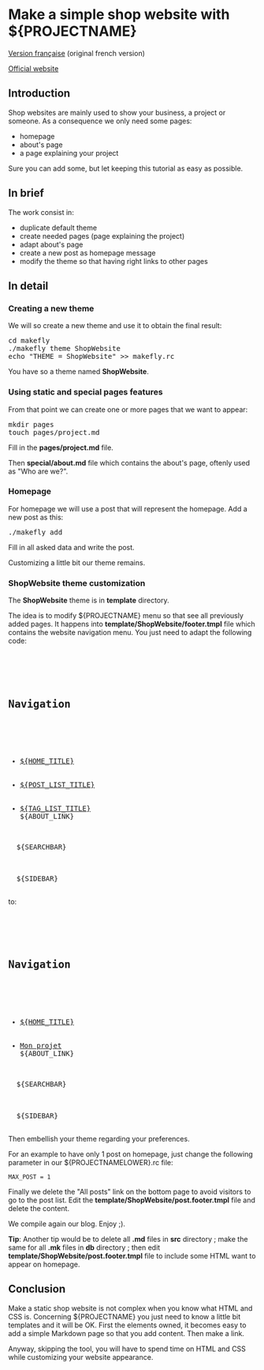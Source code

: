# Make a simple shop website with ${PROJECTNAME}

[Version française](${PROJECTURL}static.html.fr) (original french version)

[Official website](${PROJECTURL} "Go to the official website")

## Introduction

Shop websites are mainly used to show your business, a project or someone. As a consequence we only need some pages:

  * homepage
  * about's page
  * a page explaining your project

Sure you can add some, but let keeping this tutorial as easy as possible.

## In brief

The work consist in:

  * duplicate default theme
  * create needed pages (page explaining the project)
  * adapt about's page
  * create a new post as homepage message
  * modify the theme so that having right links to other pages

## In detail

### Creating a new theme

We will so create a new theme and use it to obtain the final result:

<pre name="code" class="Bash">
cd makefly
./makefly theme ShopWebsite
echo "THEME = ShopWebsite" >> makefly.rc
</pre>

You have so a theme named **ShopWebsite**.

### Using static and special pages features

From that point we can create one or more pages that we want to appear:

<pre name="code" class="Bash">
mkdir pages
touch pages/project.md
</pre>

Fill in the **pages/project.md** file.

Then **special/about.md** file which contains the about's page, oftenly used as "Who are we?".

### Homepage

For homepage we will use a post that will represent the homepage. Add a new post as this:

<pre name="code" class="Bash">
./makefly add
</pre>

Fill in all asked data and write the post.

Customizing a little bit our theme remains.

### ShopWebsite theme customization

The **ShopWebsite** theme is in **template** directory.

The idea is to modify ${PROJECTNAME} menu so that see all previously added pages. It happens into **template/ShopWebsite/footer.tmpl** file which contains the website navigation menu. You just need to adapt the following code:

<pre name="code" class="Xml">
<aside id="navigation">
  <nav id="secondary">
    <h2 id="nav">Navigation</h2>
    <ul>
      <li><a href="${BLOG_URL}">${HOME_TITLE}</a></li>
      <li><a href="${BLOG_URL}/${POSTDIR_NAME}/${POSTDIR_INDEX}">${POST_LIST_TITLE}</a></li>
      <li><a href="${BLOG_URL}/${TAGDIR_NAME}/${TAGDIR_INDEX}">${TAG_LIST_TITLE}</a></li>${ABOUT_LINK}
    </ul>
  ${SEARCHBAR}
  </nav>

  ${SIDEBAR}
</aside>
</pre>

to:

<pre name="code" class="Xml">
<aside id="navigation">
  <nav id="secondary">
    <h2 id="nav">Navigation</h2>
    <ul>
      <li><a href="${BLOG_URL}">${HOME_TITLE}</a></li>
      <li><a href="${BLOG_URL}/project.html">Mon projet</a></li>${ABOUT_LINK}
    </ul>
  ${SEARCHBAR}
  </nav>

  ${SIDEBAR}
</aside>
</pre>

Then embellish your theme regarding your preferences.

For an example to have only 1 post on homepage, just change the following parameter in our ${PROJECTNAMELOWER}.rc file:

    MAX_POST = 1

Finally we delete the "All posts" link on the bottom page to avoid visitors to go to the post list. Edit the **template/ShopWebsite/post.footer.tmpl** file and delete the content.

We compile again our blog. Enjoy ;).

**Tip**: Another tip would be to delete all **.md** files in **src** directory ;  make the same for all **.mk** files in **db** directory ; then edit **template/ShopWebsite/post.footer.tmpl** file to include some HTML want to appear on homepage.

## Conclusion

Make a static shop website is not complex when you know what HTML and CSS is. Concerning ${PROJECTNAME} you just need to know a little bit templates and it will be OK. First the elements owned, it becomes easy to add a simple Markdown page so that you add content. Then make a link.

Anyway, skipping the tool, you will have to spend time on HTML and CSS while customizing your website appearance.
